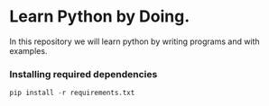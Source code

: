 # Learn Python by Doing.

In this repository we will learn python by writing programs and with examples.

### Installing required dependencies

```python
pip install -r requirements.txt
```
